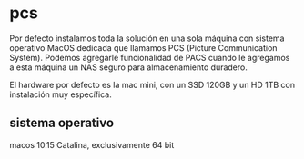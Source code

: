 # pcs

Por defecto instalamos toda la solución en una sola máquina con sistema operativo MacOS dedicada que llamamos PCS (Picture Communication System). Podemos agregarle funcionalidad de PACS cuando le agregamos a esta máquina un NAS seguro para almacenamiento duradero.

El hardware por defecto es la mac mini, con un SSD 120GB y un HD 1TB con instalación muy específica.

## sistema operativo

macos 10.15 Catalina, exclusivamente 64 bit

